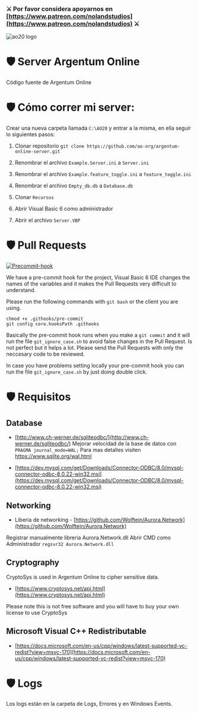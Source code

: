 ### ⚔️ Por favor considera apoyarnos en [https://www.patreon.com/nolandstudios](https://www.patreon.com/nolandstudios) ⚔️ 

![ao20 logo](https://www.ao20.com.ar/_nuxt/img/argentum20_logo.562a0aa.png)

# 🛡️ Server Argentum Online
Código fuente de Argentum Online

# 🛡️ Cómo correr mi server:
Crear una nueva carpeta llamada `C:\AO20` y entrar a la misma, en ella seguir lo siguientes pasos:

1. Clonar repositorio `git clone https://github.com/ao-org/argentum-online-server.git`

2. Renombrar el archivo `Example.Server.ini` a `Server.ini`

3. Renombrar el archivo `Example.feature_toggle.ini` a `feature_toggle.ini`

4. Renombrar el archivo `Empty_db.db` a `Database.db`

5. Clonar `Recursos`

6. Abrir Visual Basic 6 como administrador

7. Abrir el archivo `Server.VBP`

# 🛡️ Pull Requests

<a href="https://imgbb.com/"><img src="https://i.ibb.co/QfZznrw/Screenshot-2023-12-02-211157.png" alt="Precommit-hook" border="0"></a>

We have a pre-commit hook for the project, Visual Basic 6 IDE changes the names of the variables and it makes the Pull Requests very difficult to understand.

Please run the following commands with `git bash` or the client you are using.

```
chmod +x .githooks/pre-commit
git config core.hooksPath .githooks
```

Basically the pre-commit hook runs when you make a `git commit` and it will run the file `git_ignore_case.sh` to avoid false changes in the Pull Request. Is not perfect but it helps a lot. Please send the Pull Requests with only the neccesary code to be reviewed.

In case you have problems setting locally your pre-commit hook you can run the file `git_ignore_case.sh` by just doing double click.

# 🛡️ Requisitos

## Database
- [http://www.ch-werner.de/sqliteodbc/](http://www.ch-werner.de/sqliteodbc/)
Mejorar velocidad de la base de datos con `PRAGMA journal_mode=WAL;`
Para mas detalles visiten https://www.sqlite.org/wal.html

- [https://dev.mysql.com/get/Downloads/Connector-ODBC/8.0/mysql-connector-odbc-8.0.22-win32.msi](https://dev.mysql.com/get/Downloads/Connector-ODBC/8.0/mysql-connector-odbc-8.0.22-win32.msi)

## Networking
- Liberia de networking - [https://github.com/Wolftein/Aurora.Network](https://github.com/Wolftein/Aurora.Network)

Registrar manualmente libreria Aurora.Network.dll 
Abrir CMD como Administrador `regsvr32 Aurora.Network.dll`

## Cryptography
CryptoSys is used in Argentum Online to cipher sensitive data.

- [https://www.cryptosys.net/api.html](https://www.cryptosys.net/api.html)

Please note this is not free software and you will have to buy your own license to use CryptoSys

## Microsoft Visual C++ Redistributable
- [https://docs.microsoft.com/en-us/cpp/windows/latest-supported-vc-redist?view=msvc-170](https://docs.microsoft.com/en-us/cpp/windows/latest-supported-vc-redist?view=msvc-170)

# 🛡️ Logs
Los logs están en la carpeta de Logs, Errores y en Windows Events.
